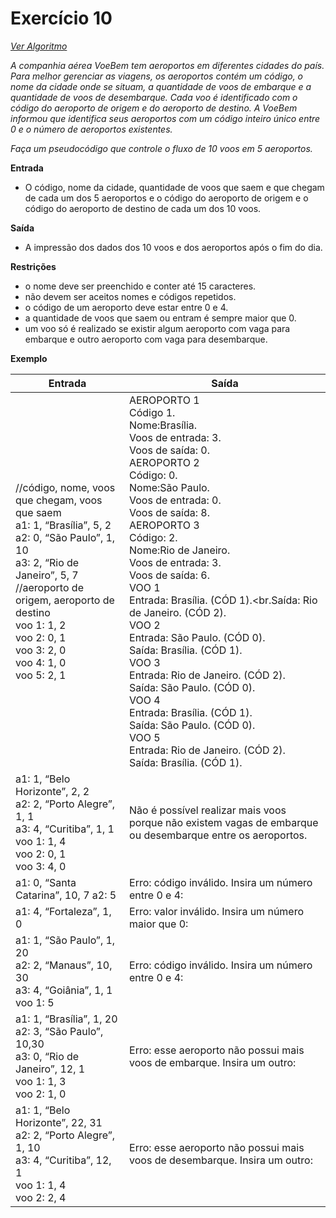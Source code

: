 # Exercício 10

[*Ver Algoritmo*](Algoritmo10.md)

 *A companhia aérea VoeBem tem aeroportos em diferentes cidades do país. Para melhor gerenciar as viagens, os aeroportos contém um código, o nome da cidade onde se situam, a quantidade de voos de embarque e a quantidade de voos de desembarque. Cada voo é identificado com o código do aeroporto de origem e do aeroporto de destino. A VoeBem informou que identifica seus aeroportos com um código inteiro único entre 0 e o número de aeroportos existentes.*

*Faça um pseudocódigo que controle o fluxo de 10 voos em 5 aeroportos.*

**Entrada**

- O código, nome da cidade, quantidade de voos que saem e que chegam de cada um dos 5 aeroportos e o código do aeroporto de origem e o código do aeroporto de destino de cada um dos 10 voos.

**Saída**

- A impressão dos dados dos 10 voos e dos aeroportos após o fim do dia.

**Restrições**

- o nome deve ser preenchido e conter até 15 caracteres.
- não devem ser aceitos nomes e códigos repetidos.
- o código de um aeroporto deve estar entre 0 e 4.
- a quantidade de voos que saem ou entram é sempre maior que 0.
- um voo só é realizado se existir algum aeroporto com vaga para embarque e outro aeroporto com vaga para desembarque.

**Exemplo**

| Entrada| Saída  |
|--------------------------|------------------------------------|
|//código, nome, voos que chegam, voos que saem<br>a1: 1, “Brasília”, 5, 2<br>a2: 0, “São Paulo”, 1, 10<br>a3: 2, “Rio de Janeiro”, 5, 7<br>//aeroporto de origem, aeroporto de destino<br>voo 1: 1, 2<br>voo 2: 0, 1<br>voo 3: 2, 0<br>voo 4: 1, 0<br>voo 5: 2, 1|AEROPORTO 1<br>Código 1.<br>Nome:Brasília.<br>Voos de entrada: 3.<br>Voos de saída: 0.<br>AEROPORTO 2<br>Código: 0.<br>Nome:São Paulo.<br>Voos de entrada: 0.<br>Voos de saída: 8.<br>AEROPORTO 3<br>Código: 2.<br>Nome:Rio de Janeiro.<br>Voos de entrada: 3.<br>Voos de saída: 6.<br>VOO 1<br>Entrada: Brasília. (CÓD 1).<br.Saída: Rio de Janeiro. (CÓD 2).<br>VOO 2<br>Entrada: São Paulo. (CÓD 0).<br>Saída: Brasília. (CÓD 1).<br>VOO 3<br>Entrada: Rio de Janeiro. (CÓD 2).<br>Saída: São Paulo. (CÓD 0).<br>VOO 4<br>Entrada: Brasília. (CÓD 1).<br>Saída: São Paulo. (CÓD 0).<br>VOO 5<br>Entrada: Rio de Janeiro. (CÓD 2).<br>Saída: Brasília. (CÓD 1).|
|a1: 1, “Belo Horizonte”, 2, 2<br>a2: 2, “Porto Alegre”, 1, 1<br>a3: 4, “Curitiba”, 1, 1<br>voo 1: 1, 4<br>voo 2: 0, 1<br>voo 3: 4, 0|Não é possível realizar mais voos porque não existem vagas de embarque ou desembarque entre os aeroportos.|<br>AEROPORTO 1<br>Código: 1.<br>Nome: Belo Horizonte.<br>Voos de entrada: 1.<br>Voos de saída: 1.<br>AEROPORTO 2<br>Código: 2.<br><Nome: Porto Alegre.<br>Voos de entrada: 0.<br>Voos de saída 0.<br>AEROPORTO 3<br>Código: 4.<br>Nome: Curitiba.<br>Voos de entrada: 0.<br>Voos de saída: 0.<br>VOO 1<br>Entrada: Belo Horizonte. (CÓD 1).<br>Saída: Porto Alegre. (CÓD 2).<br>VOO 2<br>Entrada: Curitiba. (CÓD 4).<br>Saída: Belo Horizonte. (CÓD 1).<br>VOO 3<br>Entrada: Porto Alegre. (CÓD 2).<br>Saída:Curitiba.(CÓD 4).|
|a1: 0, “Santa Catarina”, 10, 7 a2: 5|Erro: código inválido. Insira um número entre 0 e 4:|
|a1: 4, “Fortaleza”, 1, 0|Erro: valor inválido. Insira um número maior que 0:|
|a1: 1, “São Paulo”, 1, 20<br>a2: 2, “Manaus”, 10, 30<br>a3: 4, “Goiânia”, 1, 1<br>voo 1: 5|Erro: código inválido. Insira um número entre 0 e 4:|
|a1: 1, “Brasília”, 1, 20<br>a2: 3, “São Paulo”, 10,30<br>a3: 0, “Rio de Janeiro”, 12, 1<br>voo 1: 1, 3<br>voo 2: 1, 0|Erro: esse aeroporto não possui mais voos de embarque. Insira um outro:|
|a1: 1, “Belo Horizonte”, 22, 31<br>a2: 2, “Porto Alegre”, 1, 10<br>a3: 4, “Curitiba”, 12, 1<br>voo 1: 1, 4<br>voo 2: 2, 4|Erro: esse aeroporto não possui mais voos de desembarque. Insira um outro:|
